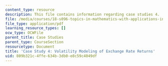 ```yaml
---
content_type: resource
description: This file contains information regarding case studies 4.
file: /media/courses/18-s096-topics-in-mathematics-with-applications-in-finance-fall-2013/809b321c4ffe634b3db0e8c59c4049df_MIT18_S096F13_CaseStudy4.pdf
file_type: application/pdf
learning_resource_types: []
ocw_type: OCWFile
parent_title: Case Studies
parent_type: CourseSection
resourcetype: Document
title: 'Case Study 4: Volatility Modeling of Exchange Rate Returns'
uid: 809b321c-4ffe-634b-3db0-e8c59c4049df
---
```


